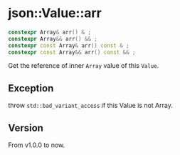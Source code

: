 # **json::Value::arr**

```cpp
constexpr Array& arr() & ;
constexpr Array&& arr() && ;
constexpr const Array& arr() const & ;
constexpr const Array&& arr() const && ;
```

Get the reference of inner `Array` value of this `Value`.

## Exception

throw `std::bad_variant_access` if this Value is not Array.

## Version

From v1.0.0 to now.
